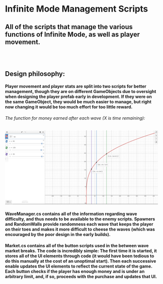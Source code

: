 # Infinite Mode Management Scripts

## All of the scripts that manage the various functions of Infinite Mode, as well as player movement.

<br><br>

## Design philosophy:

#### Player movement and player stats are split into two scripts for better management, though they are on different GameObjects due to oversight when designing the player prefab early in development. If they were on the same GameObject, they would be much easier to manage, but right now changing it would be too much effort for too little reward.

###### The function for money earned after each wave (X is time remaining):
![Player Money Funciton](money.png)

#### WaveManager.cs contains all of the information regarding wave difficulty, and thus needs to be available to the enemy scripts. Spawners and RandomWalls provide randomness each wave that keeps the player on their toes and makes it more difficult to cheese the waves (which was encouraged by the poor design in the early builds).

#### Market.cs contains all of the button scripts used in the between wave market breaks. The code is incredibly simple: The first time it is started, it stores all of the UI elements through code (it would have been tedious to do this manually at the cost of an unoptimal start). Then each successive enable updates the UI elements to reflect the current state of the game. Each button checks if the player has enough money and is under an arbitrary limit, and, if so, proceeds with the purchase and updates that UI.